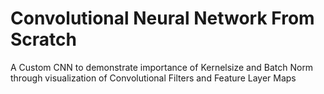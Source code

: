 # Convolutional Neural Network From Scratch
 A Custom CNN to demonstrate importance of Kernelsize and Batch Norm through visualization of Convolutional Filters and Feature Layer Maps
